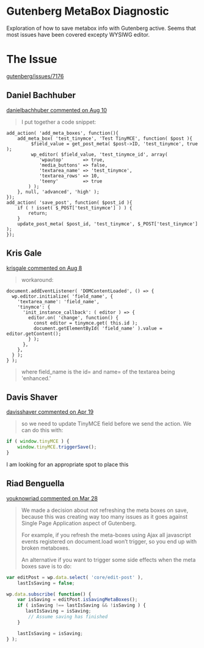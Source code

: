 # Gutenberg MetaBox Diagnostic

Exploration of how to save metabox info with Gutenberg active. Seems that most issues have been covered excepty WYSIWG editor.

The Issue
======

[gutenberg/issues/7176](https://github.com/WordPress/gutenberg/issues/7176)

Daniel Bachhuber
------

[danielbachhuber commented on Aug 10](https://github.com/WordPress/gutenberg/issues/7176#issuecomment-412134455)

> I put together a code snippet:
>
```
add_action( 'add_meta_boxes', function(){
	add_meta_box( 'test_tinymce', 'Test TinyMCE', function( $post ){
		 $field_value = get_post_meta( $post->ID, 'test_tinymce', true );
		 wp_editor( $field_value, 'test_tinymce_id', array(
			'wpautop'       => true,
			'media_buttons' => false,
			'textarea_name' => 'test_tinymce',
			'textarea_rows' => 10,
			'teeny'         => true
		) );
	}, null, 'advanced', 'high' );
});
add_action( 'save_post', function( $post_id ){
	if ( ! isset( $_POST['test_tinymce'] ) ) {
		return;
	}
	update_post_meta( $post_id, 'test_tinymce', $_POST['test_tinymce'] );
});
```

Kris Gale
------
[krisgale commented on Aug 8](https://github.com/WordPress/gutenberg/issues/7176#issuecomment-411482402)

> workaround:
> 

```
document.addEventListener( 'DOMContentLoaded', () => {
  wp.editor.initialize( 'field_name', {
    'textarea_name': 'field_name',
    'tinymce': {
      'init_instance_callback': ( editor ) => {
        editor.on( 'change', function() {
          const editor = tinymce.get( this.id );
          document.getElementById( 'field_name' ).value = editor.getContent();
        } );
      },
    },
  } );
} );
```
> where field_name is the id= and name= of the textarea being 'enhanced.'

Davis Shaver
------
[davisshaver commented on Apr 19](https://github.com/WordPress/gutenberg/pull/3840#issuecomment-382856965)

> so we need to update TinyMCE field before we send the action. We can do this with:
```js
if ( window.tinyMCE ) {
    window.tinyMCE.triggerSave();
}
```
I am looking for an appropriate spot to place this

Riad Benguella
------
[youknowriad commented on Mar 28](https://github.com/WordPress/gutenberg/issues/5718#issuecomment-376923025)

> We made a decision about not refreshing the meta boxes on save, because this was creating way too many issues as it goes against Single Page Application aspect of Gutenberg.
>
> For example, if you refresh the meta-boxes using Ajax all javascript events registered on document.load won’t trigger, so you end up with broken metaboxes.
>
> An alternative if you want to trigger some side effects when the meta boxes save is to do:
```js
var editPost = wp.data.select( 'core/edit-post' ),
    lastIsSaving = false;

wp.data.subscribe( function() {
    var isSaving = editPost.isSavingMetaBoxes();
    if ( isSaving !== lastIsSaving && !isSaving ) {
       lastIsSaving = isSaving;
        // Assume saving has finished
    }

    lastIsSaving = isSaving;
} );
```